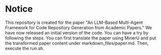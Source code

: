 # Notice
This repository is created for the paper "An LLM-Based Multi-Agent Framework for Code Repository Generation from Academic Papers." We have now released an initial version of the code. You can have a try by following the steps.
You can first translate the paper using MinerU and put the transformed paper content under markdown_files/paper.md. Then, execute the run.sh.
